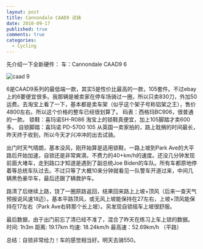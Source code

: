 ```yaml
--- 
layout: post
title: Cannondale CAAD9 试骑
date: 2010-09-17
published: true
comments: true
categories:
  - Cycling
---
```

先介绍一下全新硬件：
车：Cannondale CAAD9 6

![caad 9](https://lh5.googleusercontent.com/-pGwKc55ws_c/TKvcc3TCP-I/AAAAAAABIV8/KBl7elMSSIM/s640/IMG_0094.JPG)

6是CAAD9系列的最低端一款，其实5是性价比最高的一款，105套件。不过ebay上的6要便宜很多。我那辆是被卖家在停车场骑过一圈，所以只卖830刀，外加50运费。去淘宝上看了一下，基本都是卖车架（似乎这个架子号称铝架之王），售价4800左右。所以这个价格的整车已经很划算了。
码表：西格玛BC906，很普通的一款。
锁鞋：喜玛诺SH-R086
淘宝上的锁鞋真便宜，加上105脚踏才卖600多。
自锁脚踏：喜玛诺 PD-5700 105
从英国一卖家拍的，路上耽搁的时间最长，昨天终于收到，所以今天才兴冲冲的出去试骑。

出门时天气晴朗，基本没风，刚开始算是适用锁鞋，一路上坡到Park Ave的大平路后开始加速，自锁还是非常爽滴，不费力的40+km/h的速度。还没几分钟发现前面大堵车，走到路口才知道是遇到了副总统Joe Biden的车队。所有车都原地停着等总统车队过去。不过只等了大概10来分钟就看见一队警车开道过来，中间几辆黑色豪华车，最后还跟了辆救护车。

路清了后继续上路，饶了一圈原路返回，结果回来路上上坡+顶风（后来一查天气预报说风速18迈）。基本平路顶风，或无风上坡能保持在27左右，上坡+顶风能保持在17左右（Park Ave右转那个长上坡）。另发现自锁摇车上坡很舒服。

最后数据，由于出门前忘了清已经不准了，混合了昨天在练习上车上锁的数据。
时间: 1h3m
距离: 19.17km
均速: 18.24km/h
最高速：52.69km/h （平路）

总结：自锁非常给力！车的感觉相当好。明天去骑550。